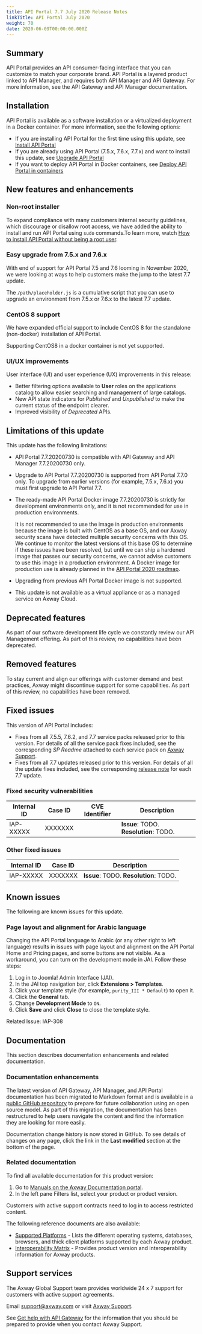 ```yaml
---
title: API Portal 7.7 July 2020 Release Notes
linkTitle: API Portal July 2020
weight: 70
date: 2020-06-09T00:00:00.000Z
---
```

## Summary

API Portal provides an API consumer-facing interface that you can customize to match your corporate brand. API Portal is a layered product linked to API Manager, and requires both API Manager and API Gateway. For more information, see the API Gateway and API Manager documentation.

## Installation

API Portal is available as a software installation or a virtualized deployment in a Docker container. For more information, see the following options:

* If you are installing API Portal for the first time using this update, see [Install API Portal](/docs/apim_installation/apiportal_install/)
* If you are already using API Portal (7.5.x, 7.6.x, 7.7.x) and want to install this update, see [Upgrade API Portal](/docs/apim_installation/apiportal_install/upgrade_automatic/)
* If you want to deploy API Portal in Docker containers, see [Deploy API Portal in containers](/docs/apim_installation/apiportal_docker/)

## New features and enhancements

### Non-root installer​

To expand compliance with many customers internal security guidelines, which discourage or disallow root access, we have added the ability to install and run API Portal using `sudo` commands.​ To learn more, watch [How to install API Portal without being a root user](https://www.youtube.com/watch?v=H5RZjP9Zl7k&list=PLSlCpG9zsECpo8-JMZ2Cx4REDyUvpwy9v)​.

### Easy upgrade from 7.5.x and 7.6.x​

With end of support for API Portal 7.5 and 7.6 looming in November 2020, we were looking at ways to help customers make the jump to the latest 7.7 update.​

The `/path/placeholder.js` is a cumulative script that you can use to upgrade an environment from 7.5.x or 7.6.x to the latest 7.7 update​.

### CentOS 8​ support

We have expanded official support to include CentOS 8 for the standalone (non-docker) installation of API Portal. ​

Supporting CentOS8 in a docker container is not yet supported.​

### UI/UX improvements

User interface (UI) and user experience (UX) improvements in this release:

* Better filtering options available to **User** roles on the applications catalog to allow easier searching and management of large catalogs​.
* New API state indicators for *Published* and *Unpublished* to make the current status of the endpoint clearer.
* Improved visibility of *Deprecated* APIs​.

## Limitations of this update

This update has the following limitations:

* API Portal 7.7.20200730 is compatible with API Gateway and API Manager 7.7.20200730 only.
* Upgrade to API Portal 7.7.20200730 is supported from API Portal 7.7.0 only. To upgrade from earlier versions (for example, 7.5.x, 7.6.x) you must first upgrade to API Portal 7.7.
* The ready-made API Portal Docker image 7.7.20200730 is strictly for development environments only, and it is not recommended for use in production environments.

    It is not recommended to use the image in production environments because the image is built with CentOS as a base OS, and our Axway security scans have detected multiple security concerns with this OS. We continue to monitor the latest versions of this base OS to determine if these issues have been resolved, but until we can ship a hardened image that passes our security concerns, we cannot advise customers to use this image in a production environment. A Docker image for production use is already planned in the [API Portal 2020 roadmap](https://community.axway.com/s/api-portal).
* Upgrading from previous API Portal Docker image is not supported.
* This update is not available as a virtual appliance or as a managed service on Axway Cloud.

## Deprecated features

<!-- Add features that are deprecated here -->

As part of our software development life cycle we constantly review our API Management offering. As part of this review, no capabilities have been deprecated.

## Removed features

<!-- Add features that are removed here -->

To stay current and align our offerings with customer demand and best practices, Axway might discontinue support for some capabilities. As part of this review, no capabilities have been removed.

## Fixed issues

This version of API Portal includes:

* Fixes from all 7.5.5, 7.6.2, and 7.7 service packs released prior to this version. For details of all the service pack fixes included, see the corresponding *SP Readme* attached to each service pack on [Axway Support](https://support.axway.com).
* Fixes from all 7.7 updates released prior to this version. For details of all the update fixes included, see the corresponding [release note](/docs/apim_relnotes/) for each 7.7 update.

### Fixed security vulnerabilities

| Internal ID | Case ID | CVE Identifier | Description                            |
| ----------- | ------- | -------------- | -------------------------------------- |
| IAP-XXXXX   | XXXXXXX |                | **Issue**: TODO. **Resolution**: TODO. |

### Other fixed issues

| Internal ID | Case ID | Description                            |
| ----------- | ------- | -------------------------------------- |
| IAP-XXXXX   | XXXXXXX | **Issue**: TODO. **Resolution**: TODO. |

## Known issues

The following are known issues for this update.

### Page layout and alignment for Arabic language

Changing the API Portal language to Arabic (or any other right to left language) results in issues with page layout and alignment on the API Portal Home and Pricing pages, and some buttons are not visible. As a workaround, you can turn on the development mode in JAI. Follow these steps:

1. Log in to Joomla! Admin Interface (JAI).
2. In the JAI top navigation bar, click **Extensions > Templates**.
3. Click your template style (for example, `purity_III * Default`) to open it.
4. Click the **General** tab.
5. Change **Development Mode** to `ON`.
6. Click **Save** and click **Close** to close the template style.

Related Issue: IAP-308

## Documentation

This section describes documentation enhancements and related documentation.

### Documentation enhancements

The latest version of API Gateway, API Manager, and API Portal documentation has been migrated to Markdown format and is available in a [public GitHub repository](https://github.com/Axway/axway-open-docs) to prepare for future collaboration using an open source model. As part of this migration, the documentation has been restructured to help users navigate the content and find the information they are looking for more easily.

Documentation change history is now stored in GitHub. To see details of changes on any page, click the link in the **Last modified** section at the bottom of the page.

### Related documentation

To find all available documentation for this product version:

1. Go to [Manuals on the Axway Documentation portal](https://docs.axway.com/bundle).
2. In the left pane Filters list, select your product or product version.

Customers with active support contracts need to log in to access restricted content.

The following reference documents are also available:

* [Supported Platforms](https://docs.axway.com/bundle/Axway_Products_SupportedPlatforms_allOS_en) - Lists the different operating systems, databases, browsers, and thick client platforms supported by each Axway product.
* [Interoperability Matrix](https://docs.axway.com/bundle/Axway_Products_InteroperabilityMatrix_allOS_en) - Provides product version and interoperability information for Axway products.

## Support services

The Axway Global Support team provides worldwide 24 x 7 support for customers with active support agreements.

Email [support@axway.com](mailto:support@axway.com) or visit [Axway Support](https://support.axway.com/).

See [Get help with API Gateway](/docs/apim_administration/apigtw_admin/trblshoot_get_help/) for the information that you should be prepared to provide when you contact Axway Support.
